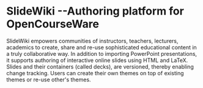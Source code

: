 SlideWiki --Authoring platform for OpenCourseWare
=========
SlideWiki empowers communities of instructors, teachers, lecturers, academics to create, share and re-use sophisticated educational content in a truly collaborative way. In addition to importing PowerPoint presentations, it supports authoring of interactive online slides using HTML and LaTeX. Slides and their containers (called decks), are versioned, thereby enabling change tracking. Users can create their own themes on top of existing themes or re-use other's themes.
